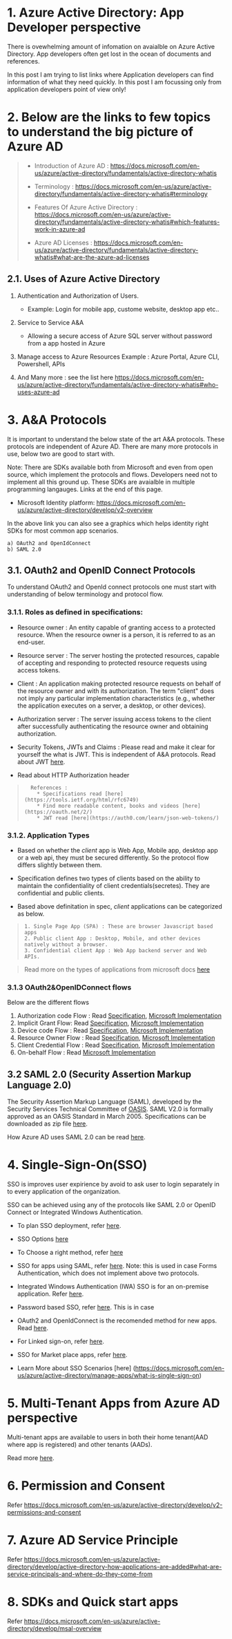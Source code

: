 # 1. Azure Active Directory: App Developer perspective

There is ovewhelming amount of infomation on avaialble on Azure Active Directory. App developers often get lost in the ocean of documents and references.

In this post I am trying to list links where Application developers can find information of what they need quickly. In this post I am focussing only from application developers point of view only!

# 2. Below are the links to few topics to understand the big picture of Azure AD

> * Introduction of Azure AD : https://docs.microsoft.com/en-us/azure/active-directory/fundamentals/active-directory-whatis
> 
> * Terminology : https://docs.microsoft.com/en-us/azure/active-directory/fundamentals/active-directory-whatis#terminology
> 
> * Features Of Azure Active Directory : https://docs.microsoft.com/en-us/azure/active-directory/fundamentals/active-directory-whatis#which-features-work-in-azure-ad
> 
> * Azure AD Licenses : https://docs.microsoft.com/en-us/azure/active-directory/fundamentals/active-directory-whatis#what-are-the-azure-ad-licenses

## 2.1. Uses of Azure Active Directory
1. Authentication and Authorization of Users. 
    * Example: Login for mobile app, custome website, desktop app etc..

2. Service to Service A&A
    * Allowing a secure access of Azure SQL server without password from a app hosted in Azure

3. Manage access to Azure Resources
    Example : Azure Portal, Azure CLI, Powershell, APIs

4. And Many more : see the list here https://docs.microsoft.com/en-us/azure/active-directory/fundamentals/active-directory-whatis#who-uses-azure-ad


# 3. A&A Protocols
It is important to understand the below state of the art A&A protocols. These protocols are independent of Azure AD. There are many more protocols in use, below two are good to start with.
 
Note: There are SDKs available both from Microsoft and even from open source, which implement the protocols and flows. Developers need not to implement all this ground up. These SDKs are avaialble in multiple programming langauges. Links at the end of this page.
 
* Microsoft Identity platform: https://docs.microsoft.com/en-us/azure/active-directory/develop/v2-overview
 
In the above link you can also see a graphics which helps identity right SDKs for most common app scenarios.
 
```
a) OAuth2 and OpenIdConnect
b) SAML 2.0

```
## 3.1. OAuth2 and OpenID Connect Protocols 
 To understand OAuth2 and OpenId connect protocols one must start with understanding of below terminology and protocol flow.

### 3.1.1. Roles as defined in specifications:
* Resource owner :
      An entity capable of granting access to a protected resource.
      When the resource owner is a person, it is referred to as an
      end-user.
* Resource server : 
      The server hosting the protected resources, capable of accepting
      and responding to protected resource requests using access tokens.
* Client : 
      An application making protected resource requests on behalf of the
      resource owner and with its authorization.  The term "client" does
      not imply any particular implementation characteristics (e.g.,
      whether the application executes on a server, a desktop, or other
      devices).
* Authorization server :
      The server issuing access tokens to the client after successfully
      authenticating the resource owner and obtaining authorization.

* Security Tokens, JWTs and Claims : Please read and make it clear for yourself the what is JWT. This is independent of A&A protocols. Read about JWT [here](https://auth0.com/learn/json-web-tokens/).

* Read about HTTP Authorization header
      
>       References : 
>         * Specifications read [here](https://tools.ietf.org/html/rfc6749)
>         * Find more readable content, books and videos [here](https://oauth.net/2/)
>         * JWT read [here](https://auth0.com/learn/json-web-tokens/)

### 3.1.2. Application Types
* Based on whether the _client_ app is Web App, Mobile app, desktop app or a web api, they must be secured differently. So the protocol flow differs slightly between them. 
 
* Specification defines two types of clients based on the ability to maintain the confidentiality of client credentials(secretes). They are confidential and public clients.
 
* Based above definitation in spec, _client_ applications can be categorized as below.
>     1. Single Page App (SPA) : These are browser Javascript based apps
>     2. Public client App : Desktop, Mobile, and other devices natively without a browser.
>     3. Confidential client App : Web App backend server and Web APIs.
  
> Read more on the types of applications from microsoft docs [here](https://docs.microsoft.com/en-us/azure/active-directory/develop/authentication-flows-app-scenarios#single-page-public-client-and-confidential-client-applications)

### 3.1.3 OAuth2&OpenIDConnect flows

Below are the different flows 
1. Authorization code Flow : Read [Specification](https://tools.ietf.org/html/rfc6749#section-4.1), [Microsoft Implementation](https://docs.microsoft.com/en-us/azure/active-directory/develop/v2-oauth2-auth-code-flow)
2. Implicit Grant Flow:  Read [Specification](https://tools.ietf.org/html/rfc6749#section-4.2), [Microsoft Implementation](https://docs.microsoft.com/en-us/azure/active-directory/develop/v2-oauth2-implicit-grant-flow)
3. Device code Flow : Read [Specification](https://tools.ietf.org/html/rfc8628),  [Microsoft Implementation](https://docs.microsoft.com/en-us/azure/active-directory/develop/v2-oauth2-device-code)
4. Resource Owner Flow : Read [Specification](https://tools.ietf.org/html/rfc6749#section-4.3), [Microsoft Implementation](https://docs.microsoft.com/en-us/azure/active-directory/develop/v2-oauth-ropc)
5. Client Credential Flow : Read [Specification](https://tools.ietf.org/html/rfc6749#section-4.4), [Microsoft Implementation](https://docs.microsoft.com/en-us/azure/active-directory/develop/v2-oauth2-client-creds-grant-flow)
6. On-behalf Flow : Read [Microsoft Implementation](https://docs.microsoft.com/en-us/azure/active-directory/develop/v2-oauth2-on-behalf-of-flow)

## 3.2 SAML 2.0 (Security Assertion Markup Language 2.0)

The Security Assertion Markup Language (SAML), developed by the Security Services Technical Committee of [OASIS](https://www.oasis-open.org/org). SAML V2.0 is formally approved as an OASIS Standard in March 2005. Specifications can be downloaded as zip file [here](http://docs.oasis-open.org/security/saml/v2.0/saml-2.0-os.zip).

How Azure AD uses SAML 2.0 can be read [here](https://docs.microsoft.com/en-us/azure/active-directory/develop/active-directory-saml-protocol-reference).

# 4. Single-Sign-On(SSO)

SSO is improves user expirience by avoid to ask user to login separately in to every application of the organization.

SSO can be achieved using any of the protocols like SAML 2.0 or OpenID Connect or Integrated Windows Authentication. 

* To plan SSO deployment, refer [here](https://docs.microsoft.com/en-us/azure/active-directory/manage-apps/plan-sso-deployment).

* SSO Options [here](https://docs.microsoft.com/en-us/azure/active-directory/manage-apps/sso-options)

* To Choose a right method, refer [here](https://docs.microsoft.com/en-us/azure/active-directory/manage-apps/sso-options#choosing-a-single-sign-on-method)

* SSO for apps using SAML, refer [here](https://docs.microsoft.com/en-us/azure/active-directory/manage-apps/sso-options#saml-sso). Note: this is used in case Forms Authentication, which does not implement above two protocols.

* Integrated Windows Authentication (IWA) SSO is for an on-premise application. Refer [here](https://docs.microsoft.com/en-us/azure/active-directory/manage-apps/sso-options#integrated-windows-authentication-iwa-sso). 

* Password based SSO, refer [here](https://docs.microsoft.com/en-us/azure/active-directory/manage-apps/sso-options#password-based-sso). This is in case 

* OAuth2 and OpenIdConnect is the recomended method for new apps. Read [here](https://docs.microsoft.com/en-us/azure/active-directory/manage-apps/sso-options#openid-connect-and-oauth).

* For Linked sign-on, refer [here](https://docs.microsoft.com/en-us/azure/active-directory/manage-apps/configure-linked-sign-on).

* SSO for Market place apps, refer [here](https://docs.microsoft.com/en-us/azure/active-directory/manage-apps/one-click-sso-tutorial).

* Learn More about SSO Scenarios [here] (https://docs.microsoft.com/en-us/azure/active-directory/manage-apps/what-is-single-sign-on)


# 5. Multi-Tenant Apps from Azure AD perspective
Multi-tenant apps are available to users in both their home tenant(AAD where app is registered) and other tenants (AADs).

Read more [here](https://docs.microsoft.com/en-us/azure/active-directory/develop/single-and-multi-tenant-apps).

# 6. Permission and Consent
Refer https://docs.microsoft.com/en-us/azure/active-directory/develop/v2-permissions-and-consent

# 7. Azure AD Service Principle

Refer https://docs.microsoft.com/en-us/azure/active-directory/develop/active-directory-how-applications-are-added#what-are-service-principals-and-where-do-they-come-from


# 8. SDKs and Quick start apps

Refer https://docs.microsoft.com/en-us/azure/active-directory/develop/msal-overview



